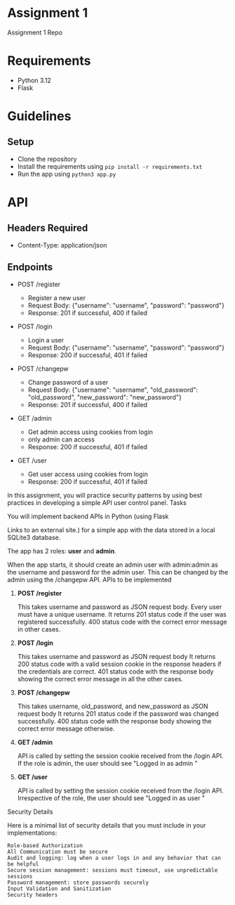 # Assignment 1
Assignment 1 Repo

# Requirements
- Python 3.12
- Flask

# Guidelines

## Setup
- Clone the repository
- Install the requirements using `pip install -r requirements.txt`
- Run the app using `python3 app.py`

# API

## Headers Required
- Content-Type: application/json

## Endpoints

- POST /register
    - Register a new user
    - Request Body: {"username": "username", "password": "password"}
    - Response: 201 if successful, 400 if failed

- POST /login
    - Login a user
    - Request Body: {"username": "username", "password": "password"}
    - Response: 200 if successful, 401 if failed

- POST /changepw
    - Change password of a user
    - Request Body: {"username": "username", "old_password": "old_password", "new_password": "new_password"}
    - Response: 201 if successful, 400 if failed

- GET /admin
    - Get admin access using cookies from login
    - only admin can access
    - Response: 200 if successful, 401 if failed

- GET /user
    - Get user access using cookies from login
    - Response: 200 if successful, 401 if failed












































In this assignment, you will practice security patterns by using best practices in developing a simple API user control panel.
Tasks

You will implement backend APIs in Python (using Flask

Links to an external site.)  for a simple app with the data stored in a local SQLite3 database.

The app has 2 roles: **user** and **admin**.

When the app starts, it should create an admin user with admin:admin as the username and password for the admin user. This can be changed by the admin using the /changepw API.
APIs to be implemented

1. **POST /register**

    This takes username and password as JSON request body.
    Every user must have a unique username.
    It returns
        201 status code if the user was registered successfully.
        400 status code with the correct error message in other cases.

2. **POST /login**

    This takes username and password as JSON request body
    It returns
        200 status code with a valid session cookie in the response headers if the credentials are correct.
        401 status code with the response body showing the correct error message in all the other cases.

3. **POST /changepw**

    This takes username, old_password, and new_password as JSON request body
    It returns
        201 status code if the password was changed successfully.
        400 status code with the response body showing the correct error message otherwise.

4. **GET /admin**
   
    API is called by setting the session cookie received from the /login API.
    If the role is admin, the user should see "Logged in as admin <username>"

5. **GET /user** 

    API is called by setting the session cookie received from the /login API.
    Irrespective of the role, the user should see "Logged in as user <username>"

Security Details

Here is a minimal list of security details that you must include in your implementations:

    Role-based Authorization
    All Communication must be secure
    Audit and logging: log when a user logs in and any behavior that can be helpful
    Secure session management: sessions must timeout, use unpredictable sessions
    Password management: store passwords securely
    Input Validation and Sanitization
    Security headers
